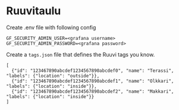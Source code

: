 # Ruuvitaulu

Create .env file with following config

```
GF_SECURITY_ADMIN_USER=<grafana username>
GF_SECURITY_ADMIN_PASSWORD=<grafana password>
```

Create a `tags.json` file that defines the Ruuvi tags you know.

```
[
  {"id": "123467890abcdef1234567890abcdef0", "name": "Terassi", "labels": {"location": "outside"}},
  {"id": "123467890abcdef1234567890abcdef1", "name": "Olkkari", "labels": {"location": "inside"}},
  {"id": "123467890abcdef1234567890abcdef2", "name": "Makkari", "labels": {"location": "inside"}}
]
```
